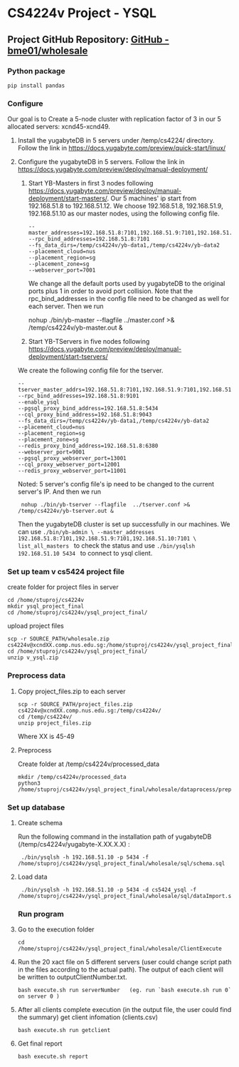 # CS4224v Project - YSQL

## Project GitHub Repository: [GitHub - bme01/wholesale](https://github.com/bme01/wholesale)

### Python package

```
pip install pandas
```

### Configure

Our goal is to Create a 5-node cluster with replication factor of 3 in our 5 allocated servers: xcnd45-xcnd49.

1. Install the yugabyteDB in 5 servers under /temp/cs4224/ directory. Follow the link in https://docs.yugabyte.com/preview/quick-start/linux/

2. Configure the yugabyteDB in 5 servers. Follow the link in https://docs.yugabyte.com/preview/deploy/manual-deployment/
   
   1. Start YB-Masters in first 3 nodes following  https://docs.yugabyte.com/preview/deploy/manual-deployment/start-masters/. Our 5 machines' ip start from 192.168.51.8 to 192.168.51.12. We choose 192.168.51.8, 192.168.51.9, 192.168.51.10 as our master nodes, using the following config file.
      
      ```shell
      --master_addresses=192.168.51.8:7101,192.168.51.9:7101,192.168.51.10:7101
      --rpc_bind_addresses=192.168.51.8:7101
      --fs_data_dirs=/temp/cs4224v/yb-data1,/temp/cs4224v/yb-data2
      --placement_cloud=nus
      --placement_region=sg
      --placement_zone=sg
      --webserver_port=7001
      ```
      
      We change all the default ports used by yugabyteDB to the original ports plus 1 in order to avoid port collision. Note that the rpc_bind_addresses in the config file need to be changed as well for each server.
      Then we run
      
       nohup ./bin/yb-master --flagfile ../master.conf >& /temp/cs4224v/yb-master.out &
   
   2. Start YB-TServers in five nodes following  https://docs.yugabyte.com/preview/deploy/manual-deployment/start-tservers/
   
   We create the following config file for the tserver.
   
   ```
   --tserver_master_addrs=192.168.51.8:7101,192.168.51.9:7101,192.168.51.10:7101
   --rpc_bind_addresses=192.168.51.8:9101
   --enable_ysql
   --pgsql_proxy_bind_address=192.168.51.8:5434
   --cql_proxy_bind_address=192.168.51.8:9043
   --fs_data_dirs=/temp/cs4224v/yb-data1,/temp/cs4224v/yb-data2
   --placement_cloud=nus
   --placement_region=sg
   --placement_zone=sg
   --redis_proxy_bind_address=192.168.51.8:6380
   --webserver_port=9001
   --pgsql_proxy_webserver_port=13001
   --cql_proxy_webserver_port=12001
   --redis_proxy_webserver_port=11001
   ```
   
   Noted: 5 server's config file's ip need to be changed to the current server's IP.
   And then we run
   
        nohup ./bin/yb-tserver --flagfile  ../tserver.conf >& /temp/cs4224v/yb-tserver.out &
   
   Then the yugabyteDB cluster is set up successfully in our machines.
   We can use `./bin/yb-admin \
   --master_addresses 192.168.51.8:7101,192.168.51.9:7101,192.168.51.10:7101 \
   list_all_masters ` to check the status and use `./bin/ysqlsh 192.168.51.10 5434 ` to connect to ysql client.

### Set up team v cs5424 project file

create folder for project files in server 

    cd /home/stuproj/cs4224v
    mkdir ysql_project_final
    cd /home/stuproj/cs4224v/ysql_project_final/

upload project files

    scp -r SOURCE_PATH/wholesale.zip cs4224v@xcndXX.comp.nus.edu.sg:/home/stuproj/cs4224v/ysql_project_final/
    cd /home/stuproj/cs4224v/ysql_project_final/
    unzip v_ysql.zip 

### Preprocess data

1. Copy project_files.zip to each server
   
   ```
   scp -r SOURCE_PATH/project_files.zip cs4224v@xcndXX.comp.nus.edu.sg:/temp/cs4224v/
   cd /temp/cs4224v/
   unzip project_files.zip
   ```
   
   Where XX is 45-49

2. Preprocess
   
   Create folder at /temp/cs4224v/processed_data
   
   ```
   mkdir /temp/cs4224v/processed_data
   python3 /home/stuproj/cs4224v/ysql_project_final/wholesale/dataprocess/preprocess.py
   ```

### Set up database

1. Create schema
   
   Run the following command in the installation path of yugabyteDB (/temp/cs4224v/yugabyte-X.XX.X.X) :
   
   ```
    ./bin/ysqlsh -h 192.168.51.10 -p 5434 -f /home/stuproj/cs4224v/ysql_project_final/wholesale/sql/schema.sql 
   ```

2. Load data
   
   ```
    ./bin/ysqlsh -h 192.168.51.10 -p 5434 -d cs5424_ysql -f /home/stuproj/cs4224v/ysql_project_final/wholesale/sql/dataImport.sql  
   ```
   
   ### Run program

3. Go to the execution folder
   
   ```
   cd  /home/stuproj/cs4224v/ysql_project_final/wholesale/ClientExecute
   ```

4. Run the 20 xact file on 5 different servers (user could change script path in the files according to the actual path). The output of each client will be written to outputClientNumber.txt. 
   
   ```
   bash execute.sh run serverNumber   (eg. run `bash execute.sh run 0` on server 0 )
   ```

5. After all clients complete execution (in the output file, the user could find the summary)
   get client infomation (clients.csv)
   
   ```
   bash execute.sh run getclient
   ```

6. Get final report 
   
   ```
   bash execute.sh report
   ```